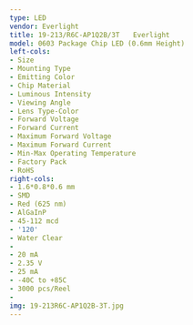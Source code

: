 ```yaml
---
type: LED
vendor: Everlight
title: 19-213/R6C-AP1Q2B/3T　　Everlight
model: 0603 Package Chip LED (0.6mm Height)
left-cols:
- Size
- Mounting Type
- Emitting Color
- Chip Material
- Luminous Intensity
- Viewing Angle
- Lens Type-Color
- Forward Voltage
- Forward Current
- Maximum Forward Voltage
- Maximum Forward Current
- Min-Max Operating Temperature
- Factory Pack
- RoHS
right-cols:
- 1.6*0.8*0.6 mm
- SMD
- Red (625 nm)
- AlGaInP
- 45-112 mcd
- '120'
- Water Clear
-  
- 20 mA
- 2.35 V
- 25 mA
- -40C to +85C
- 3000 pcs/Reel
-  
img: 19-213R6C-AP1Q2B-3T.jpg
---
```

